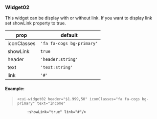 ### Widget02
This widget can be display with or without link. If you want to display link set showLink property to true.

prop | default
--- | ---
iconClasses  | `'fa fa-cogs bg-primary'`
showLink | `true`
header| `'header:string'`
text   | `'text:string'`
link    | `'#'`

#### Example:
>     <cui-widget02 header="$1.999,50" iconClasses="fa fa-cogs bg-primary" text="Income"
              :showLink="true" link="#"/>
